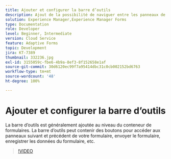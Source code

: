 ```yaml
---
title: Ajouter et configurer la barre d’outils
description: Ajout de la possibilité de naviguer entre les panneaux de formulaire.
solution: Experience Manager,Experience Manager Forms
type: Documentation
role: Developer
level: Beginner, Intermediate
version: Cloud Service
feature: Adaptive Forms
topic: Development
jira: KT-7389
thumbnail: 332236.jpg
exl-id: 3155059c-fbe6-4b9a-8ef3-8f152658e1af
source-git-commit: 30d6120ec99f7a95414dbc31c0cb002152bd6763
workflow-type: tm+mt
source-wordcount: '48'
ht-degree: 100%

---
```


# Ajouter et configurer la barre d’outils

La barre d’outils est généralement ajoutée au niveau du conteneur de formulaires. La barre d’outils peut contenir des boutons pour accéder aux panneaux suivant et précédent de votre formulaire, envoyer le formulaire, enregistrer les données du formulaire, etc.

>[!VIDEO](https://video.tv.adobe.com/v/332236?quality=12&learn=on)
